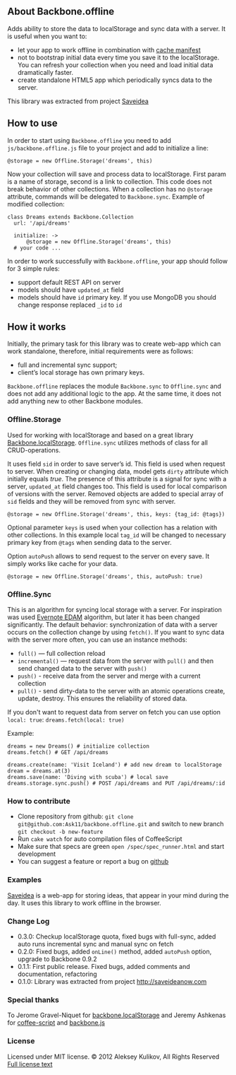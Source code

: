 ## About Backbone.offline

Adds ability to store the data to localStorage and sync data with a server. It is useful when you want to:

* let your app to work offline in combination with [cache manifest](http://www.w3.org/TR/html5/offline.html)
* not to bootstrap initial data every time you save it to the localStorage. You can refresh your collection when you need and load initial data dramatically faster.
* create standalone HTML5 app which periodically syncs data to the server.

This library was extracted from project [Saveidea](http://saveideanow.com)

## How to use

In order to start using `Backbone.offline` you need to add `js/backbone.offline.js` file to your project and add to initialize a line:

````
@storage = new Offline.Storage('dreams', this)
````

Now your collection will save and process data to localStorage. First param is a name of storage, second is a link to collection. This code does not break behavior of other collections. When a collection has no `@storage` attribute, commands will be delegated to `Backbone.sync`. Example of modified collection:

````
class Dreams extends Backbone.Collection
  url: '/api/dreams'

  initialize: ->
      @storage = new Offline.Storage('dreams', this)
  # your code ...
````

In order to work successfully with `Backbone.offline`, your app should follow for 3 simple rules:

* support default REST API on server
* models should have `updated_at` field
* models should have `id` primary key. If you use MongoDB you should change response replaced `_id` to `id`

## How it works

Initially, the primary task for this library was to create web-app which can work standalone, therefore, initial requirements were as follows:

* full and incremental sync support;
* client’s local storage has own primary keys.

`Backbone.offline` replaces the module `Backbone.sync` to `Offline.sync` and does not add any additional logic to the app. At the same time, it does not add anything new to other Backbone modules.

### Offline.Storage

Used for working with localStorage and based on a great library [Backbone.localStorage](https://github.com/jeromegn/Backbone.localStorage). `Offline.sync` utilizes methods of class for all CRUD-operations.

It uses field `sid` in order to save server’s id. This field is used when request to server. When creating or changing data, model gets `dirty` attribute which initially equals _true_. The presence of this attribute is a signal for sync with a server, `updated_at` field changes too. This field is used for local comparison of versions with the server. Removed objects are added to special array of `sid` fields and they will be removed from sync with server.

````
@storage = new Offline.Storage('dreams', this, keys: {tag_id: @tags})
````

Optional parameter `keys` is used when your collection has a relation with other collections. In this example local `tag_id` will be changed to necessary primary key from `@tags` when sending data to the server.

Option `autoPush` allows to send request to the server on every save. It simply works like cache for your data.

````
@storage = new Offline.Storage('dreams', this, autoPush: true)
````

### Offline.Sync

This is an algorithm for syncing local storage with a server. For inspiration was used [Evernote EDAM](http://dev.evernote.com/media/pdf/edam-sync.pdf) algorithm, but later it has been changed significantly.
The default behavior: synchronization of data with a server occurs on the collection change by using `fetch()`. If you want to sync data with the server more often, you can use an instance methods:

* `full()` — full collection reload
* `incremental()` — request data from the server with `pull()` and then send changed data to the server with `push()`
* `push()` - receive data from the server and merge with a current collection
* `pull()` - send dirty-data to the server with an atomic operations create, update, destroy. This ensures the reliability of stored data.

If you don't want to request data from server on fetch you can use option `local: true`:  `dreams.fetch(local: true)`

Example: 

````
dreams = new Dreams() # initialize collection
dreams.fetch() # GET /api/dreams

dreams.create(name: 'Visit Iceland') # add new dream to localStorage
dream = dreams.at(3)
dreams.save(name: 'Diving with scuba') # local save
dreams.storage.sync.push() # POST /api/dreams and PUT /api/dreams/:id
````

### How to contribute

* Clone repository from github: `git clone git@github.com:Ask11/backbone.offline.git` and switch to new branch `git checkout -b new-feature`
* Run `cake watch` for auto compilation files of CoffeeScript
* Make sure that specs are green `open /spec/spec_runner.html` and start development
* You can suggest a feature or report a bug on [github](https://github.com/Ask11/backbone.offline/issues) 

### Examples

[Saveidea](http://saveideanow.com/demo_app) is a web-app for storing ideas, that appear in your mind during the day. It uses this library to work offline in the browser.

### Change Log

* 0.3.0: Checkup localStorage quota, fixed bugs with full-sync, added auto runs incremental sync and manual sync on fetch 
* 0.2.0: Fixed bugs, added `onLine()` method, added `autoPush` option, upgrade to Backbone 0.9.2
* 0.1.1: First public release. Fixed bugs, added comments and documentation, refactoring
* 0.1.0: Library was extracted from project http://saveideanow.com

### Special thanks

To Jerome Gravel-Niquet for [backbone.localStorage](https://github.com/jeromegn/Backbone.localStorage) and Jeremy Ashkenas for [coffee-script](https://github.com/jashkenas/coffee-script) and [backbone.js](https://github.com/documentcloud/backbone)

### License

Licensed under MIT license. © 2012 Aleksey Kulikov, All Rights Reserved
[Full license text](https://github.com/Ask11/backbone.offline/blob/master/LICENSE)